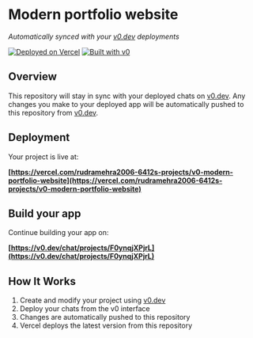 # Modern portfolio website

*Automatically synced with your [v0.dev](https://v0.dev) deployments*

[![Deployed on Vercel](https://img.shields.io/badge/Deployed%20on-Vercel-black?style=for-the-badge&logo=vercel)](https://vercel.com/rudramehra2006-6412s-projects/v0-modern-portfolio-website)
[![Built with v0](https://img.shields.io/badge/Built%20with-v0.dev-black?style=for-the-badge)](https://v0.dev/chat/projects/F0ynqjXPjrL)

## Overview

This repository will stay in sync with your deployed chats on [v0.dev](https://v0.dev).
Any changes you make to your deployed app will be automatically pushed to this repository from [v0.dev](https://v0.dev).

## Deployment

Your project is live at:

**[https://vercel.com/rudramehra2006-6412s-projects/v0-modern-portfolio-website](https://vercel.com/rudramehra2006-6412s-projects/v0-modern-portfolio-website)**

## Build your app

Continue building your app on:

**[https://v0.dev/chat/projects/F0ynqjXPjrL](https://v0.dev/chat/projects/F0ynqjXPjrL)**

## How It Works

1. Create and modify your project using [v0.dev](https://v0.dev)
2. Deploy your chats from the v0 interface
3. Changes are automatically pushed to this repository
4. Vercel deploys the latest version from this repository